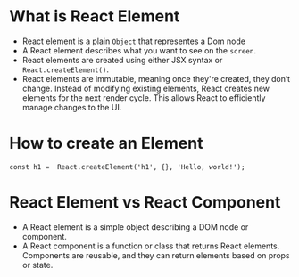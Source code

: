 # What is React Element

- React element is a plain `Object` that representes a Dom node
- A React element describes what you want to see on the `screen`.
- React elements are created using either JSX syntax or `React.createElement()`.
- React elements are immutable, meaning once they're created, they don’t change. Instead of modifying existing elements, React creates new elements for the next render cycle. This allows React to efficiently manage changes to the UI.

# How to create an Element

```
const h1 =  React.createElement('h1', {}, 'Hello, world!');

```

# React Element vs React Component

- A React element is a simple object describing a DOM node or component.
- A React component is a function or class that returns React elements. Components are reusable, and they can return elements based on props or state.
